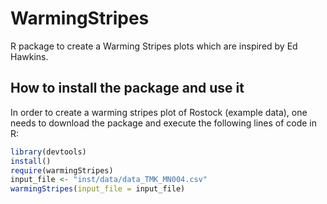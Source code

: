# WarmingStripes

R package to create a Warming Stripes plots which are inspired by Ed Hawkins.

## How to install the package and use it

In order to create a warming stripes plot of Rostock (example data), one needs to download the package and execute the following lines of code in R:

```R
library(devtools)
install()
require(warmingStripes)
input_file <- "inst/data/data_TMK_MN004.csv"
warmingStripes(input_file = input_file)
```
